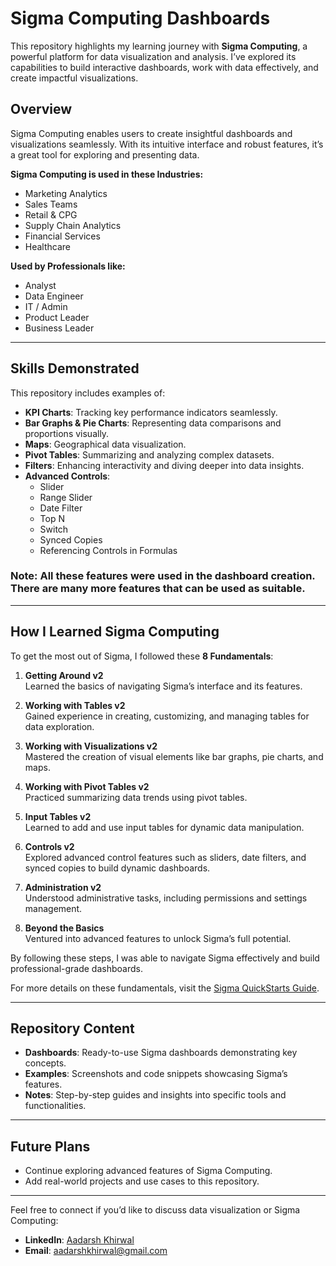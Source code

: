 # Sigma Computing Dashboards

This repository highlights my learning journey with **Sigma Computing**, a powerful platform for data visualization and analysis. I’ve explored its capabilities to build interactive dashboards, work with data effectively, and create impactful visualizations.

## **Overview**  
Sigma Computing enables users to create insightful dashboards and visualizations seamlessly. With its intuitive interface and robust features, it’s a great tool for exploring and presenting data.  

**Sigma Computing is used in these Industries:**

- Marketing Analytics
- Sales Teams
- Retail & CPG
- Supply Chain Analytics
- Financial Services
- Healthcare

**Used by Professionals like:**

- Analyst
- Data Engineer
- IT / Admin
- Product Leader
- Business Leader

---

## **Skills Demonstrated**

This repository includes examples of:

- **KPI Charts**: Tracking key performance indicators seamlessly.
- **Bar Graphs & Pie Charts**: Representing data comparisons and proportions visually.
- **Maps**: Geographical data visualization.
- **Pivot Tables**: Summarizing and analyzing complex datasets.
- **Filters**: Enhancing interactivity and diving deeper into data insights.
- **Advanced Controls**:
  - Slider
  - Range Slider
  - Date Filter
  - Top N
  - Switch
  - Synced Copies
  - Referencing Controls in Formulas
### **Note:** All these features were used in the dashboard creation. There are many more features that can be used as suitable.
---

## **How I Learned Sigma Computing**

To get the most out of Sigma, I followed these **8 Fundamentals**:

1. **Getting Around v2**  
   Learned the basics of navigating Sigma’s interface and its features.

2. **Working with Tables v2**  
   Gained experience in creating, customizing, and managing tables for data exploration.

3. **Working with Visualizations v2**  
   Mastered the creation of visual elements like bar graphs, pie charts, and maps.

4. **Working with Pivot Tables v2**  
   Practiced summarizing data trends using pivot tables.

5. **Input Tables v2**  
   Learned to add and use input tables for dynamic data manipulation.

6. **Controls v2**  
   Explored advanced control features such as sliders, date filters, and synced copies to build dynamic dashboards.

7. **Administration v2**  
   Understood administrative tasks, including permissions and settings management.

8. **Beyond the Basics**  
   Ventured into advanced features to unlock Sigma’s full potential.

By following these steps, I was able to navigate Sigma effectively and build professional-grade dashboards.  

For more details on these fundamentals, visit the [Sigma QuickStarts Guide](https://quickstarts.sigmacomputing.com).

---

## **Repository Content**

- **Dashboards**: Ready-to-use Sigma dashboards demonstrating key concepts.
- **Examples**: Screenshots and code snippets showcasing Sigma’s features.
- **Notes**: Step-by-step guides and insights into specific tools and functionalities.

---

## **Future Plans**

- Continue exploring advanced features of Sigma Computing.
- Add real-world projects and use cases to this repository.

---

Feel free to connect if you’d like to discuss data visualization or Sigma Computing:
- **LinkedIn**: [Aadarsh Khirwal](https://www.linkedin.com/in/aadarsh-khirwal/)
- **Email**: aadarshkhirwal@gmail.com
